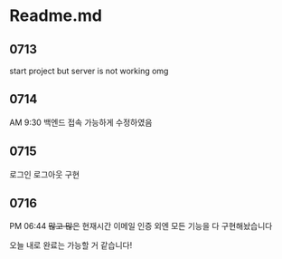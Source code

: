 # Readme.md

## 0713

start project but server is not working omg

## 0714

AM 9:30 백엔드 접속 가능하게 수정하였음

## 0715

로그인 로그아웃 구현

## 0716

PM 06:44 ~~많고 많은~~ 현재시간 이메일 인증 외엔 모든 기능을 다 구현해놨습니다

오늘 내로 완료는 가능할 거 같습니다!